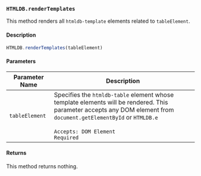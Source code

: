 ### `HTMLDB.renderTemplates`

This method renders all `htmldb-template` elements related to `tableElement`.

#### Description

```javascript
HTMLDB.renderTemplates(tableElement)
```

#### Parameters

| Parameter Name             | Description                               |
| -------------------------- | ----------------------------------------- |
| `tableElement` | Specifies the `htmldb-table` element whose template elements will be rendered. This parameter accepts any DOM element from `document.getElementById` or `HTMLDB.e`<br><br>`Accepts: DOM Element`<br>`Required` |

#### Returns

This method returns nothing.